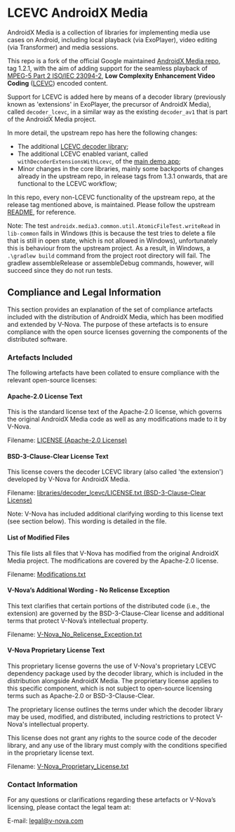 # LCEVC AndroidX Media

AndroidX Media is a collection of libraries for implementing media use cases on
Android, including local playback (via ExoPlayer), video editing (via Transformer) and media sessions.

This repo is a fork of the official Google maintained [AndroidX Media repo](https://github.com/androidx/media), tag 1.2.1, with the aim of adding support for the seamless playback of [MPEG-5 Part 2 ISO/IEC 23094-2](https://www.iso.org/standard/79143.html), **Low Complexity Enhancement Video Coding** ([LCEVC](https://www.lcevc.org)) encoded content.

Support for LCEVC is added here by means of a decoder library (previously known as 'extensions' in ExoPlayer, the precursor of AndroidX Media), called `decoder_lcevc`, in a similar way as the existing `decoder_av1` that is part of the AndroidX Media project.

In more detail, the upstream repo has here the following changes:
*   The additional [LCEVC decoder library](libraries/decoder_lcevc);
*   The additional LCEVC enabled variant, called `withDecoderExtensionsWithLcevc`, of the [main demo app](demos/main);
*   Minor changes in the core libraries, mainly some backports of changes already in the upstream repo, in release tags from 1.3.1 onwards, that are functional to the LCEVC workflow;

In this repo, every non-LCEVC functionality of the upstream repo, at the release tag mentioned above, is maintained. Please follow the upstream [README](https://github.com/androidx/media/blob/1.2.1/README.md), for reference.

Note: The test `androidx.media3.common.util.AtomicFileTest.writeRead` in `lib-common` fails in Windows (this is because the test tries to delete a file that is still in open state, which is not allowed in Windows), unfortunately this is behaviour from the upstream project. As a result, in Windows, a `.\gradlew build` command from the project root directory will fail. The gradlew assembleRelease or assembleDebug commands, however, will succeed since they do not run tests.

## Compliance and Legal Information
This section provides an explanation of the set of compliance artefacts included with the distribution of AndroidX Media, which has been modified and extended by V-Nova. The purpose of these artefacts is to ensure compliance with the open source licenses governing the components of the distributed software.

### Artefacts Included
The following artefacts have been collated to ensure compliance with the relevant open-source licenses:

#### Apache-2.0 License Text
This is the standard license text of the Apache-2.0 license, which governs the original AndroidX Media code as well as any modifications made to it by V-Nova.

Filename: [LICENSE (Apache-2.0 License)](https://github.com/androidx/media/blob/1.2.1/LICENSE)

#### BSD-3-Clause-Clear License Text
This license covers the decoder LCEVC library (also called 'the extension') developed by V-Nova for AndroidX Media.

Filename: [libraries/decoder_lcevc/LICENSE.txt (BSD-3-Clause-Clear License)](libraries/decoder_lcevc/LICENSE.txt)

Note: V-Nova has included additional clarifying wording to this license text (see section below). This wording is detailed in the file.

#### List of Modified Files
This file lists all files that V-Nova has modified from the original AndroidX Media project. The modifications are covered by the Apache-2.0 license.

Filename: [Modifications.txt](Modifications.txt)

#### V-Nova’s Additional Wording - No Relicense Exception

This text clarifies that certain portions of the distributed code (i.e., the extension) are governed by the BSD-3-Clause-Clear license and additional terms that protect V-Nova’s intellectual property.

Filename: [V-Nova_No_Relicense_Exception.txt](https://raw.githubusercontent.com/v-novaltd/licenses/refs/heads/main/V-Nova_No_Relicense_Exception.txt)

#### V-Nova Proprietary License Text

This proprietary license governs the use of V-Nova's proprietary LCEVC dependency package used by the decoder library, which is included in the distribution alongside AndroidX Media. The proprietary license applies to this specific component, which is not subject to open-source licensing terms such as Apache-2.0 or BSD-3-Clause-Clear. 

The proprietary license outlines the terms under which the decoder library may be used, modified, and distributed, including restrictions to protect V-Nova's intellectual property. 

This license does not grant any rights to the source code of the decoder library, and any use of the library must comply with the conditions specified in the proprietary license text. 

Filename: [V-Nova_Proprietary_License.txt](https://raw.githubusercontent.com/v-novaltd/licenses/refs/heads/main/V-Nova_Proprietary_License.txt)

### Contact Information

For any questions or clarifications regarding these artefacts or V-Nova’s licensing, please contact the legal team at:

E-mail: legal@v-nova.com 
